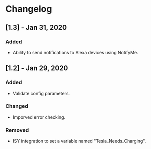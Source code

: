 # Changelog

## [1.3] - Jan 31, 2020
### Added
- Ability to send notifications to Alexa devices using NotifyMe.

## [1.2] - Jan 29, 2020
### Added
- Validate config parameters.

### Changed
- Imporved error checking.

### Removed
- ISY integration to set a variable named "Tesla_Needs_Charging".

